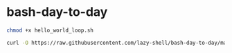 # bash-day-to-day

```bash
chmod +x hello_world_loop.sh
```

```bash
curl -O https://raw.githubusercontent.com/lazy-shell/bash-day-to-day/main/supervisor_restart.sh chmod +x supervisor_restart.sh
```
